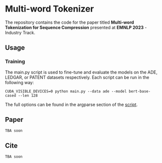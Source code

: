 # Multi-word Tokenizer
The repository contains the code for the paper titled **Multi-word Tokenization for Sequence Compression** presented at **EMNLP 2023** - Industry Track.

## Usage

### Training
The main.py script is used to fine-tune and evaluate the models on the ADE, LEDGAR, or PATENT datasets respectively. Each script can be run in the following way:

```
CUDA_VISIBLE_DEVICES=0 python main.py --data ade --model bert-base-cased --len 128
```

The full options can be found in the argparse section of the [script](https://github.com/LeonidasY/fast-vocabulary-transfer/blob/emnlp2023/main.py).

## Paper 
```
TBA soon
```

## Cite
```
TBA soon
```
